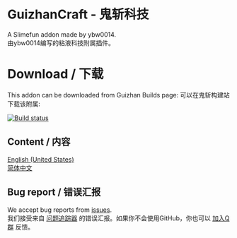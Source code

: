 # GuizhanCraft - 鬼斩科技

A Slimefun addon made by ybw0014.  
由ybw0014编写的粘液科技附属插件。

# Download / 下载

This addon can be downloaded from Guizhan Builds page:
可以在鬼斩构建站下载该附属:

[![Build status](https://builds.guizhanss.net/f/ybw0014/GuizhanCraft/master/badge.svg)](https://builds.guizhanss.net/ybw0014/GuizhanCraft/master)

## Content / 内容

[English (United States)](/documents/intro-en-US.md)  
[简体中文](/documents/intro-zh-CN.md)

## Bug report / 错误汇报

We accept bug reports from [issues](https://github.com/ybw0014/GuizhanCraft/issues).  
我们接受来自 [问题追踪器](https://github.com/ybw0014/GuizhanCraft/issues) 的错误汇报。如果你不会使用GitHub，你也可以 [加入Q群](https://ybw0014.net/go/sf-qgroup) 反馈。
